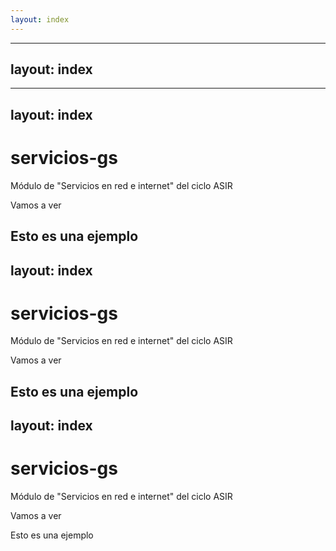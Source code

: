 ```yaml
---
layout: index
---
```



---
layout: index
---


---
layout: index
---


# servicios-gs
Módulo de "Servicios en red e internet" del ciclo ASIR

Vamos a ver

Esto es una ejemplo
---
layout: index
---


# servicios-gs
Módulo de "Servicios en red e internet" del ciclo ASIR

Vamos a ver

Esto es una ejemplo
---
layout: index
---


# servicios-gs
Módulo de "Servicios en red e internet" del ciclo ASIR

Vamos a ver

Esto es una ejemplo
